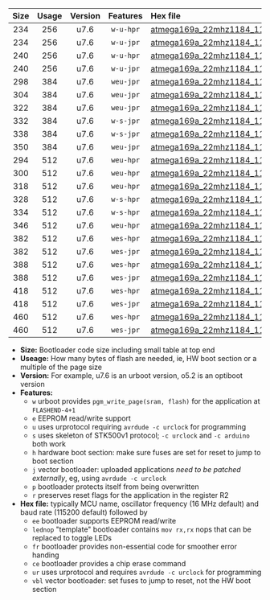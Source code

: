|Size|Usage|Version|Features|Hex file|
|:-:|:-:|:-:|:-:|:--|
|234|256|u7.6|`w-u-hpr`|[atmega169a_22mhz1184_115200bps_ur.hex](https://raw.githubusercontent.com/stefanrueger/urboot/main/atmega169a_22mhz1184_115200bps_ur.hex)|
|234|256|u7.6|`w-u-jpr`|[atmega169a_22mhz1184_115200bps_ur_vbl.hex](https://raw.githubusercontent.com/stefanrueger/urboot/main/atmega169a_22mhz1184_115200bps_ur_vbl.hex)|
|240|256|u7.6|`w-u-hpr`|[atmega169a_22mhz1184_115200bps_lednop_ur.hex](https://raw.githubusercontent.com/stefanrueger/urboot/main/atmega169a_22mhz1184_115200bps_lednop_ur.hex)|
|240|256|u7.6|`w-u-jpr`|[atmega169a_22mhz1184_115200bps_lednop_ur_vbl.hex](https://raw.githubusercontent.com/stefanrueger/urboot/main/atmega169a_22mhz1184_115200bps_lednop_ur_vbl.hex)|
|298|384|u7.6|`weu-jpr`|[atmega169a_22mhz1184_115200bps_ee_ur_vbl.hex](https://raw.githubusercontent.com/stefanrueger/urboot/main/atmega169a_22mhz1184_115200bps_ee_ur_vbl.hex)|
|304|384|u7.6|`weu-jpr`|[atmega169a_22mhz1184_115200bps_ee_lednop_ur_vbl.hex](https://raw.githubusercontent.com/stefanrueger/urboot/main/atmega169a_22mhz1184_115200bps_ee_lednop_ur_vbl.hex)|
|322|384|u7.6|`weu-jpr`|[atmega169a_22mhz1184_115200bps_ee_lednop_fr_ur_vbl.hex](https://raw.githubusercontent.com/stefanrueger/urboot/main/atmega169a_22mhz1184_115200bps_ee_lednop_fr_ur_vbl.hex)|
|332|384|u7.6|`w-s-jpr`|[atmega169a_22mhz1184_115200bps_vbl.hex](https://raw.githubusercontent.com/stefanrueger/urboot/main/atmega169a_22mhz1184_115200bps_vbl.hex)|
|338|384|u7.6|`w-s-jpr`|[atmega169a_22mhz1184_115200bps_lednop_vbl.hex](https://raw.githubusercontent.com/stefanrueger/urboot/main/atmega169a_22mhz1184_115200bps_lednop_vbl.hex)|
|350|384|u7.6|`weu-jpr`|[atmega169a_22mhz1184_115200bps_ee_lednop_fr_ce_ur_vbl.hex](https://raw.githubusercontent.com/stefanrueger/urboot/main/atmega169a_22mhz1184_115200bps_ee_lednop_fr_ce_ur_vbl.hex)|
|294|512|u7.6|`weu-hpr`|[atmega169a_22mhz1184_115200bps_ee_ur.hex](https://raw.githubusercontent.com/stefanrueger/urboot/main/atmega169a_22mhz1184_115200bps_ee_ur.hex)|
|300|512|u7.6|`weu-hpr`|[atmega169a_22mhz1184_115200bps_ee_lednop_ur.hex](https://raw.githubusercontent.com/stefanrueger/urboot/main/atmega169a_22mhz1184_115200bps_ee_lednop_ur.hex)|
|318|512|u7.6|`weu-hpr`|[atmega169a_22mhz1184_115200bps_ee_lednop_fr_ur.hex](https://raw.githubusercontent.com/stefanrueger/urboot/main/atmega169a_22mhz1184_115200bps_ee_lednop_fr_ur.hex)|
|328|512|u7.6|`w-s-hpr`|[atmega169a_22mhz1184_115200bps.hex](https://raw.githubusercontent.com/stefanrueger/urboot/main/atmega169a_22mhz1184_115200bps.hex)|
|334|512|u7.6|`w-s-hpr`|[atmega169a_22mhz1184_115200bps_lednop.hex](https://raw.githubusercontent.com/stefanrueger/urboot/main/atmega169a_22mhz1184_115200bps_lednop.hex)|
|346|512|u7.6|`weu-hpr`|[atmega169a_22mhz1184_115200bps_ee_lednop_fr_ce_ur.hex](https://raw.githubusercontent.com/stefanrueger/urboot/main/atmega169a_22mhz1184_115200bps_ee_lednop_fr_ce_ur.hex)|
|382|512|u7.6|`wes-hpr`|[atmega169a_22mhz1184_115200bps_ee.hex](https://raw.githubusercontent.com/stefanrueger/urboot/main/atmega169a_22mhz1184_115200bps_ee.hex)|
|382|512|u7.6|`wes-jpr`|[atmega169a_22mhz1184_115200bps_ee_vbl.hex](https://raw.githubusercontent.com/stefanrueger/urboot/main/atmega169a_22mhz1184_115200bps_ee_vbl.hex)|
|388|512|u7.6|`wes-hpr`|[atmega169a_22mhz1184_115200bps_ee_lednop.hex](https://raw.githubusercontent.com/stefanrueger/urboot/main/atmega169a_22mhz1184_115200bps_ee_lednop.hex)|
|388|512|u7.6|`wes-jpr`|[atmega169a_22mhz1184_115200bps_ee_lednop_vbl.hex](https://raw.githubusercontent.com/stefanrueger/urboot/main/atmega169a_22mhz1184_115200bps_ee_lednop_vbl.hex)|
|418|512|u7.6|`wes-hpr`|[atmega169a_22mhz1184_115200bps_ee_lednop_fr.hex](https://raw.githubusercontent.com/stefanrueger/urboot/main/atmega169a_22mhz1184_115200bps_ee_lednop_fr.hex)|
|418|512|u7.6|`wes-jpr`|[atmega169a_22mhz1184_115200bps_ee_lednop_fr_vbl.hex](https://raw.githubusercontent.com/stefanrueger/urboot/main/atmega169a_22mhz1184_115200bps_ee_lednop_fr_vbl.hex)|
|460|512|u7.6|`wes-hpr`|[atmega169a_22mhz1184_115200bps_ee_lednop_fr_ce.hex](https://raw.githubusercontent.com/stefanrueger/urboot/main/atmega169a_22mhz1184_115200bps_ee_lednop_fr_ce.hex)|
|460|512|u7.6|`wes-jpr`|[atmega169a_22mhz1184_115200bps_ee_lednop_fr_ce_vbl.hex](https://raw.githubusercontent.com/stefanrueger/urboot/main/atmega169a_22mhz1184_115200bps_ee_lednop_fr_ce_vbl.hex)|

- **Size:** Bootloader code size including small table at top end
- **Useage:** How many bytes of flash are needed, ie, HW boot section or a multiple of the page size
- **Version:** For example, u7.6 is an urboot version, o5.2 is an optiboot version
- **Features:**
  + `w` urboot provides `pgm_write_page(sram, flash)` for the application at `FLASHEND-4+1`
  + `e` EEPROM read/write support
  + `u` uses urprotocol requiring `avrdude -c urclock` for programming
  + `s` uses skeleton of STK500v1 protocol; `-c urclock` and `-c arduino` both work
  + `h` hardware boot section: make sure fuses are set for reset to jump to boot section
  + `j` vector bootloader: uploaded applications *need to be patched externally*, eg, using `avrdude -c urclock`
  + `p` bootloader protects itself from being overwritten
  + `r` preserves reset flags for the application in the register R2
- **Hex file:** typically MCU name, oscillator frequency (16 MHz default) and baud rate (115200 default) followed by
  + `ee` bootloader supports EEPROM read/write
  + `lednop` "template" bootloader contains `mov rx,rx` nops that can be replaced to toggle LEDs
  + `fr` bootloader provides non-essential code for smoother error handing
  + `ce` bootloader provides a chip erase command
  + `ur` uses urprotocol and requires `avrdude -c urclock` for programming
  + `vbl` vector bootloader: set fuses to jump to reset, not the HW boot section
